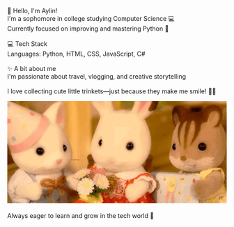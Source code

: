 
💫 Hello, I'm Aylin!
<br>I'm a sophomore in college studying Computer Science 💻<br>Currently focused on improving and mastering Python 🐍<br><br>💻 Tech Stack<br>Languages: Python, HTML, CSS, JavaScript, C#<br><br>✨ A bit about me<br>I'm passionate about travel, vlogging, and creative storytelling<br><br>I love collecting cute little trinkets—just because they make me smile! 🧸🎀


![](https://github.com/Itsaylin/itsaylin/blob/main/_.gif)
<br><br>Always eager to learn and grow in the tech world 🌱

